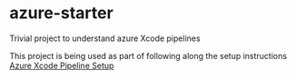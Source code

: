 # azure-starter
Trivial project to understand azure Xcode pipelines

This project is being used as part of following along the setup instructions [Azure Xcode Pipeline Setup](https://docs.microsoft.com/en-us/azure/devops/pipelines/ecosystems/xcode?view=azure-devops)
